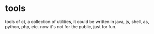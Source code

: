 # tools

tools of ct, a collection of utilities, it could be written in java, js, shell, as, python, php, etc. now it's not for the public, just for fun.
